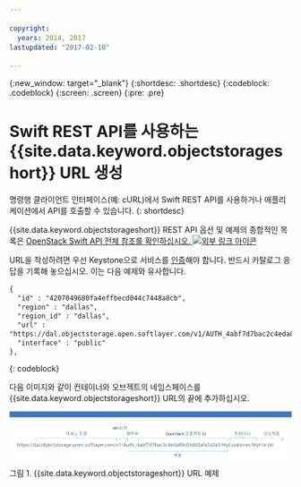 ```yaml
---

copyright:
  years: 2014, 2017
lastupdated: "2017-02-10"

---
```

{:new_window: target="_blank"}
{:shortdesc: .shortdesc}
{:codeblock: .codeblock}
{:screen: .screen}
{:pre: .pre}


# Swift REST API를 사용하는 {{site.data.keyword.objectstorageshort}} URL 생성

명령행 클라이언트 인터페이스(예: cURL)에서 Swift REST API를 사용하거나 애플리케이션에서 API를 호출할 수 있습니다.
{: shortdesc}


{{site.data.keyword.objectstorageshort}} REST API 옵션 및 예제의 종합적인 목록은 <a href="http://developer.openstack.org/api-ref-objectstorage-v1.html" target="_blank">OpenStack Swift API 전체 참조를 확인하십시오. <img src="../../icons/launch-glyph.svg" alt="외부 링크 아이콘"></a>



URL을 작성하려면 우선 Keystone으로 서비스를 [인증](/docs/services/ObjectStorage/os_authenticate.html)해야 합니다. 반드시 카탈로그 응답을 기록해 놓으십시오. 이는 다음 예제와 유사합니다. 

```
{
  "id" : "4207049680fa4effbecd044c7448a8cb",
  "region" : "dallas",
  "region_id" : "dallas",
  "url" : "https://dal.objectstorage.open.softlayer.com/v1/AUTH_4abf7d7bac2c4eda89c03dd3afa7a0a3",
  "interface" : "public"
},
```
{: codeblock}


다음 이미지와 같이 컨테이너와 오브젝트의 네임스페이스를 {{site.data.keyword.objectstorageshort}} URL의 끝에 추가하십시오. 

![예제 이미지에 표시된 {{site.data.keyword.objectstorageshort}} URL 조각](images/Swift_URL.png)

그림 1. {{site.data.keyword.objectstorageshort}} URL 예제

